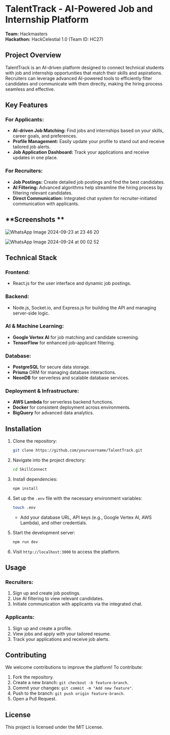 

# **TalentTrack - AI-Powered Job and Internship Platform**

**Team:** Hackmasters  
**Hackathon:** HackCelestial 1.0 (Team ID: HC27)

## **Project Overview**

TalentTrack is an AI-driven platform designed to connect technical students with job and internship opportunities that match their skills and aspirations. Recruiters can leverage advanced AI-powered tools to efficiently filter candidates and communicate with them directly, making the hiring process seamless and effective.

## **Key Features**

### For Applicants:
- **AI-driven Job Matching:** Find jobs and internships based on your skills, career goals, and preferences.
- **Profile Management:** Easily update your profile to stand out and receive tailored job alerts.
- **Job Application Dashboard:** Track your applications and receive updates in one place.

### For Recruiters:
- **Job Postings:** Create detailed job postings and find the best candidates.
- **AI Filtering:** Advanced algorithms help streamline the hiring process by filtering relevant candidates.
- **Direct Communication:** Integrated chat system for recruiter-initiated communication with applicants.

## **Screenshots **
![WhatsApp Image 2024-09-23 at 23 46 20](https://github.com/user-attachments/assets/4e25c8f5-b153-4c51-9dfe-6c838fd126cf)

![WhatsApp Image 2024-09-24 at 00 02 52](https://github.com/user-attachments/assets/059192d4-0134-4190-8e6b-94cf752abe3a)


## **Technical Stack**

### **Frontend:**
- React.js for the user interface and dynamic job postings.
  
### **Backend:**
- Node.js, Socket.io, and Express.js for building the API and managing server-side logic.

### **AI & Machine Learning:**
- **Google Vertex AI** for job matching and candidate screening.
- **TensorFlow** for enhanced job-applicant filtering.
  
### **Database:**
- **PostgreSQL** for secure data storage.
- **Prisma** ORM for managing database interactions.
- **NeonDB** for serverless and scalable database services.

### **Deployment & Infrastructure:**
- **AWS Lambda** for serverless backend functions.
- **Docker** for consistent deployment across environments.
- **BigQuery** for advanced data analytics.

## **Installation**

1. Clone the repository:
   ```bash
   git clone https://github.com/yourusername/TalentTrack.git
   ```
2. Navigate into the project directory:
   ```bash
   cd SkillConnect
   ```

3. Install dependencies:
   ```bash
   npm install
   ```

4. Set up the `.env` file with the necessary environment variables:
   ```bash
   touch .env
   ```
   - Add your database URL, API keys (e.g., Google Vertex AI, AWS Lambda), and other credentials.

5. Start the development server:
   ```bash
   npm run dev
   ```

6. Visit `http://localhost:3000` to access the platform.

## **Usage**

### Recruiters:
1. Sign up and create job postings.
2. Use AI filtering to view relevant candidates.
3. Initiate communication with applicants via the integrated chat.

### Applicants:
1. Sign up and create a profile.
2. View jobs and apply with your tailored resume.
3. Track your applications and receive job alerts.

## **Contributing**
We welcome contributions to improve the platform! To contribute:
1. Fork the repository.
2. Create a new branch: `git checkout -b feature-branch`.
3. Commit your changes: `git commit -m "Add new feature"`.
4. Push to the branch: `git push origin feature-branch`.
5. Open a Pull Request.

## **License**
This project is licensed under the MIT License.

